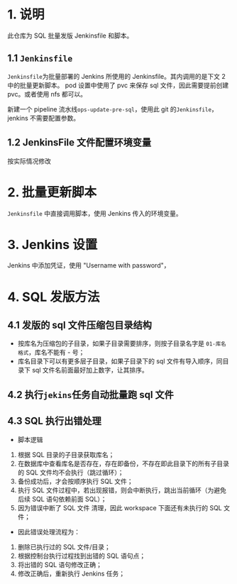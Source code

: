 # 1. 说明

此仓库为 SQL 批量发版 Jenkinsfile 和脚本。

## 1.1 `Jenkinsfile`

`Jenkinsfile`为批量部署的 Jenkins 所使用的 Jenkinsfile。其内调用的是下文 2 中的批量更新脚本。
pod 设置中使用了 pvc 来保存 sql 文件，因此需要提前创建 pvc。或者使用 nfs 都可以。

新建一个 pipeline 流水线`ops-update-pre-sql`，使用此 git 的`Jenkinsfile`，jenkins 不需要配置参数。

## 1.2 JenkinsFile 文件配置环境变量
按实际情况修改

# 2. 批量更新脚本

`Jenkinsfile` 中直接调用脚本，使用 Jenkins 传入的环境变量。

# 3. Jenkins 设置

Jenkins 中添加凭证，使用 "Username with password"，

# 4. SQL 发版方法

## 4.1 发版的 sql 文件压缩包目录结构
* 按库名为压缩包的子目录，如果子目录需要排序，则按子目录名字是 `01-库名格式`，库名不能有 - 号；
* 库名目录下可以有更多层子目录，如果子目录下的 sql 文件有导入顺序，同目录下 sql 文件名前面最好加上数字，让其排序。

## 4.2 执行`jekins`任务自动批量跑 sql 文件

## 4.3 SQL 执行出错处理

- 脚本逻辑

1. 根据 SQL 目录的子目录获取库名；
2. 在数据库中查看库名是否存在，存在即备份，不存在即此目录下的所有子目录的 SQL 文件均不会执行（跳过循环）；
3. 备份成功后，才会按顺序执行 SQL 文件；
4. 执行 SQL 文件过程中，若出现报错，则会中断执行，跳出当前循环（为避免后续 SQL 语句依赖前面 SQL）；
5. 因为错误中断了 SQL 文件 清理，因此 workspace 下面还有未执行的 SQL 文件；

- 因此错误处理流程为：

1. 删除已执行过的 SQL 文件/目录；
2. 根据控制台执行过程找到出错的 SQL 语句点；
4. 将出错的 SQL 语句修改正确；
5. 修改正确后，重新执行 Jenkins 任务；
